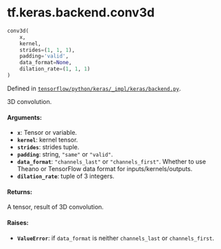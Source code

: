 <div itemscope itemtype="http://developers.google.com/ReferenceObject">
<meta itemprop="name" content="tf.keras.backend.conv3d" />
</div>

# tf.keras.backend.conv3d

``` python
conv3d(
    x,
    kernel,
    strides=(1, 1, 1),
    padding='valid',
    data_format=None,
    dilation_rate=(1, 1, 1)
)
```



Defined in [`tensorflow/python/keras/_impl/keras/backend.py`](https://www.tensorflow.org/code/tensorflow/python/keras/_impl/keras/backend.py).

3D convolution.

#### Arguments:

* <b>`x`</b>: Tensor or variable.
* <b>`kernel`</b>: kernel tensor.
* <b>`strides`</b>: strides tuple.
* <b>`padding`</b>: string, `"same"` or `"valid"`.
* <b>`data_format`</b>: `"channels_last"` or `"channels_first"`.
        Whether to use Theano or TensorFlow data format
        for inputs/kernels/outputs.
* <b>`dilation_rate`</b>: tuple of 3 integers.


#### Returns:

A tensor, result of 3D convolution.


#### Raises:

* <b>`ValueError`</b>: if `data_format` is neither `channels_last` or
    `channels_first`.